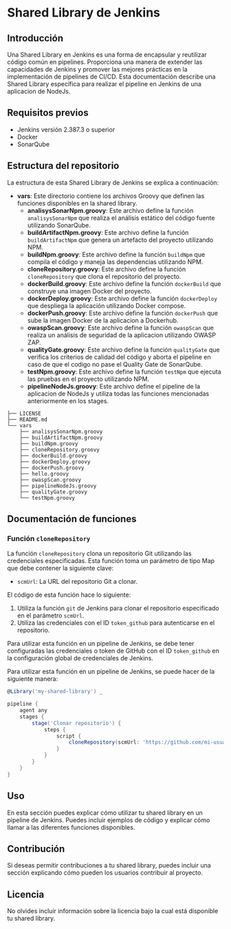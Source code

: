 # Shared Library de Jenkins

## Introducción
Una Shared Library en Jenkins es una forma de encapsular y reutilizar código común en pipelines. Proporciona una manera de extender las capacidades de Jenkins y promover las mejores prácticas en la implementación de pipelines de CI/CD. Esta documentación describe una Shared Library específica para realizar el pipeline en Jenkins de una aplicacion de NodeJs.

## Requisitos previos
- Jenkins versión 2.387.3 o superior
- Docker
- SonarQube


## Estructura del repositorio
La estructura de esta Shared Library de Jenkins se explica a continuación:

- **vars**: Este directorio contiene los archivos Groovy que definen las funciones disponibles en la shared library.
    - **analisysSonarNpm.groovy**: Este archivo define la función `analisysSonarNpm` que realiza el análisis estático del código fuente utilizando SonarQube.
    - **buildArtifactNpm.groovy**: Este archivo define la función `buildArtifactNpm` que genera un artefacto del proyecto utilizando NPM.
    - **buildNpm.groovy**: Este archivo define la función `buildNpm` que compila el código y maneja las dependencias utilizando NPM.
    - **cloneRepository.groovy**: Este archivo define la función `cloneRepository` que clona el repositorio del proyecto.
    - **dockerBuild.groovy**: Este archivo define la función `dockerBuild` que construye una imagen Docker del proyecto.
    - **dockerDeploy.groovy**: Este archivo define la función `dockerDeploy` que despliega la aplicación utilizando Docker compose.
    - **dockerPush.groovy**: Este archivo define la función `dockerPush` que sube la imagen Docker de la aplicacion a Dockerhub.
    - **owaspScan.groovy**: Este archivo define la función `owaspScan` que realiza un análisis de seguridad de la aplicacion utilizando OWASP ZAP.
    - **qualityGate.groovy**: Este archivo define la función `qualityGate` que verifica los criterios de calidad del código y aborta el pipeline en caso de que el codigo no pase el Quality Gate de SonarQube.
    - **testNpm.groovy**: Este archivo define la función `testNpm` que ejecuta las pruebas en el proyecto utilizando NPM.
    - **pipelineNodeJs.groovy**: Este archivo define el pipeline de la aplicacion de NodeJs y utiliza todas las funciones mencionadas anteriormente en los stages.

```
├── LICENSE
├── README.md
└── vars
    ├── analisysSonarNpm.groovy
    ├── buildArtifactNpm.groovy
    ├── buildNpm.groovy
    ├── cloneRepository.groovy
    ├── dockerBuild.groovy
    ├── dockerDeploy.groovy
    ├── dockerPush.groovy
    ├── hello.groovy
    ├── owaspScan.groovy
    ├── pipelineNodeJs.groovy
    ├── qualityGate.groovy
    └── testNpm.groovy
```

## Documentación de funciones

### Función `cloneRepository`

La función `cloneRepository` clona un repositorio Git utilizando las credenciales especificadas. Esta función toma un parámetro de tipo Map que debe contener la siguiente clave:
- `scmUrl`: La URL del repositorio Git a clonar.

El código de esta función hace lo siguiente:
1. Utiliza la función `git` de Jenkins para clonar el repositorio especificado en el parámetro `scmUrl`.
2. Utiliza las credenciales con el ID `token_github` para autenticarse en el repositorio.

Para utilizar esta función en un pipeline de Jenkins, se debe tener configuradas las credenciales o token de GitHub con el ID `token_github` en la configuración global de credenciales de Jenkins.

Para utilizar esta función en un pipeline de Jenkins, se puede hacer de la siguiente manera:

```groovy
@Library('my-shared-library') _

pipeline {
    agent any
    stages {
        stage('Clonar repositorio') {
            steps {
                script {
                    cloneRepository(scmUrl: 'https://github.com/mi-usuario/mi-repositorio.git')
                }
            }
        }
    }
}
```

## Uso
En esta sección puedes explicar cómo utilizar tu shared library en un pipeline de Jenkins. Puedes incluir ejemplos de código y explicar cómo llamar a las diferentes funciones disponibles.

## Contribución
Si deseas permitir contribuciones a tu shared library, puedes incluir una sección explicando cómo pueden los usuarios contribuir al proyecto.

## Licencia
No olvides incluir información sobre la licencia bajo la cual está disponible tu shared library.
